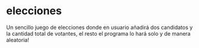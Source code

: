 # elecciones
Un sencillo juego de elecciones donde en usuario añadirá dos candidatos y la cantidad total de votantes, el resto el programa lo hará solo y de manera aleatoria!
